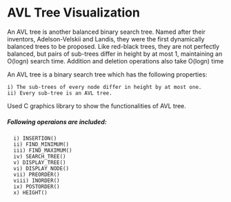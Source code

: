 # AVL Tree Visualization

An AVL tree is another balanced binary search tree. Named after their inventors, Adelson-Velskii and Landis, they were the first dynamically balanced trees to be proposed. Like red-black trees, they are not perfectly balanced, but pairs of sub-trees differ in height by at most 1, maintaining an O(logn) search time. Addition and deletion operations also take O(logn) time

An AVL tree is a binary search tree which has the following properties:
              
    i) The sub-trees of every node differ in height by at most one.
    ii) Every sub-tree is an AVL tree.
    
Used C graphics library to show the functionalities of AVL tree.    

##### Following operaions are included:

      i) INSERTION()  
      ii) FIND_MINIMUM()
      iii) FIND_MAXIMUM()
      iv) SEARCH_TREE()
      v) DISPLAY_TREE()
      vi) DISPLAY_NODE()
      vii) PREORDER()
      viii) INORDER()
      ix) POSTORDER()
      x) HEIGHT()
